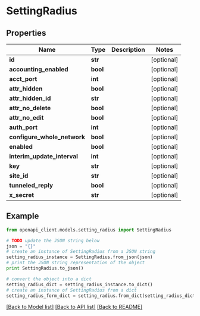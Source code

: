 # SettingRadius


## Properties

Name | Type | Description | Notes
------------ | ------------- | ------------- | -------------
**id** | **str** |  | [optional] 
**accounting_enabled** | **bool** |  | [optional] 
**acct_port** | **int** |  | [optional] 
**attr_hidden** | **bool** |  | [optional] 
**attr_hidden_id** | **str** |  | [optional] 
**attr_no_delete** | **bool** |  | [optional] 
**attr_no_edit** | **bool** |  | [optional] 
**auth_port** | **int** |  | [optional] 
**configure_whole_network** | **bool** |  | [optional] 
**enabled** | **bool** |  | [optional] 
**interim_update_interval** | **int** |  | [optional] 
**key** | **str** |  | [optional] 
**site_id** | **str** |  | [optional] 
**tunneled_reply** | **bool** |  | [optional] 
**x_secret** | **str** |  | [optional] 

## Example

```python
from openapi_client.models.setting_radius import SettingRadius

# TODO update the JSON string below
json = "{}"
# create an instance of SettingRadius from a JSON string
setting_radius_instance = SettingRadius.from_json(json)
# print the JSON string representation of the object
print SettingRadius.to_json()

# convert the object into a dict
setting_radius_dict = setting_radius_instance.to_dict()
# create an instance of SettingRadius from a dict
setting_radius_form_dict = setting_radius.from_dict(setting_radius_dict)
```
[[Back to Model list]](../README.md#documentation-for-models) [[Back to API list]](../README.md#documentation-for-api-endpoints) [[Back to README]](../README.md)


